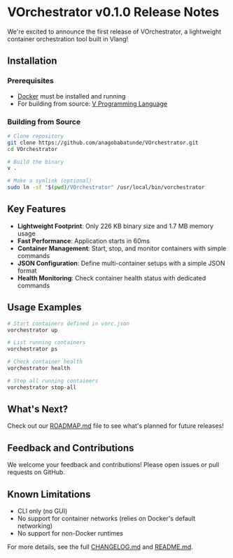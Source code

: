 # VOrchestrator v0.1.0 Release Notes

We're excited to announce the first release of VOrchestrator, a lightweight container orchestration tool built in Vlang!

## Installation

### Prerequisites

- [Docker](https://docs.docker.com/get-docker/) must be installed and running
- For building from source: [V Programming Language](https://vlang.io/)

### Building from Source

```bash
# Clone repository
git clone https://github.com/anagobabatunde/VOrchestrator.git
cd VOrchestrator

# Build the binary
v .

# Make a symlink (optional)
sudo ln -sf "$(pwd)/VOrchestrator" /usr/local/bin/vorchestrator
```

## Key Features

- **Lightweight Footprint**: Only 226 KB binary size and 1.7 MB memory usage
- **Fast Performance**: Application starts in 60ms
- **Container Management**: Start, stop, and monitor containers with simple commands
- **JSON Configuration**: Define multi-container setups with a simple JSON format
- **Health Monitoring**: Check container health status with dedicated commands

## Usage Examples

```bash
# Start containers defined in vorc.json
vorchestrator up

# List running containers
vorchestrator ps

# Check container health
vorchestrator health

# Stop all running containers
vorchestrator stop-all
```

## What's Next?

Check out our [ROADMAP.md](ROADMAP.md) file to see what's planned for future releases!

## Feedback and Contributions

We welcome your feedback and contributions! Please open issues or pull requests on GitHub.

## Known Limitations

- CLI only (no GUI)
- No support for container networks (relies on Docker's default networking)
- No support for non-Docker runtimes

For more details, see the full [CHANGELOG.md](CHANGELOG.md) and [README.md](README.md).
